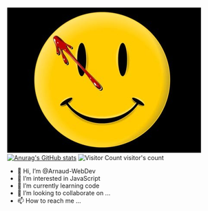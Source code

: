  ![Cover](https://github.com/Arnaud-WebDev/Arnaud-WebDev/blob/main/img/watchmenhappyface.jpg) 
[![Anurag's GitHub stats](https://github-readme-stats.vercel.app/api?username=Arnaud-WebDev)](https://github.com/Arnaud-WebDev/github-readme-stats)
![Visitor Count](https://profile-counter.glitch.me/Arnaud-WebDev/count.svg) visitor's count
- 👋 Hi, I’m @Arnaud-WebDev
- 👀 I’m interested in JavaScript
- 🌱 I’m currently learning code
- 💞️ I’m looking to collaborate on ...
- 📫 How to reach me ...

<!---
Arnaud-WebDev/Arnaud-WebDev is a ✨ special ✨ repository because its `README.md` (this file) appears on your GitHub profile.
You can click the Preview link to take a look at your changes.
--->
